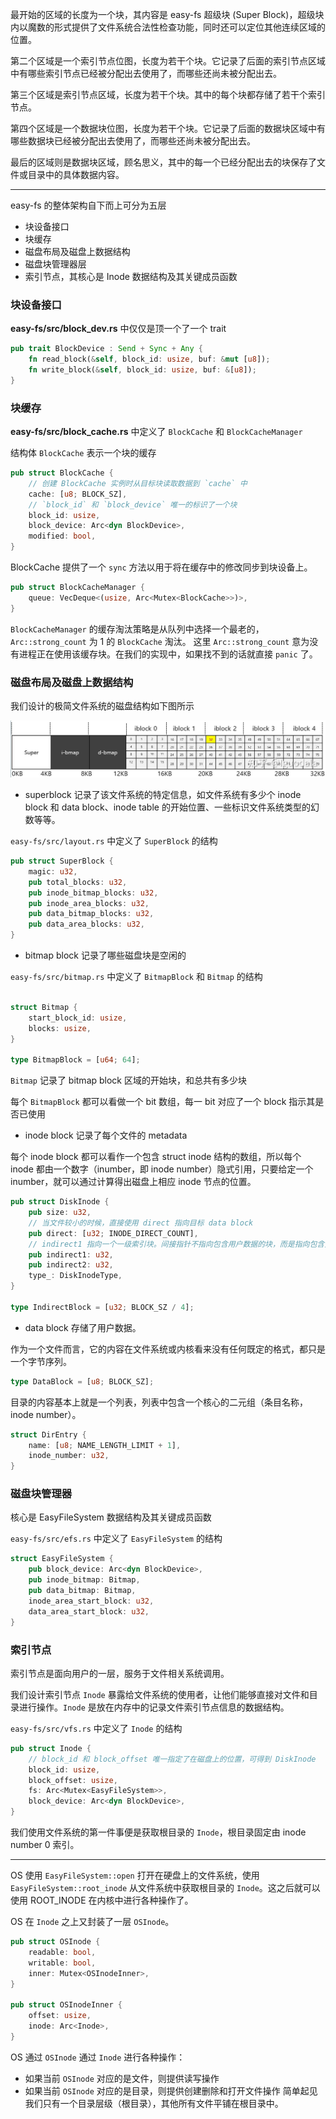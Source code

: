 最开始的区域的长度为一个块，其内容是 easy-fs 超级块 (Super Block)，超级块内以魔数的形式提供了文件系统合法性检查功能，同时还可以定位其他连续区域的位置。

第二个区域是一个索引节点位图，长度为若干个块。它记录了后面的索引节点区域中有哪些索引节点已经被分配出去使用了，而哪些还尚未被分配出去。

第三个区域是索引节点区域，长度为若干个块。其中的每个块都存储了若干个索引节点。

第四个区域是一个数据块位图，长度为若干个块。它记录了后面的数据块区域中有哪些数据块已经被分配出去使用了，而哪些还尚未被分配出去。

最后的区域则是数据块区域，顾名思义，其中的每一个已经分配出去的块保存了文件或目录中的具体数据内容。

---


easy-fs 的整体架构自下而上可分为五层
- 块设备接口
- 块缓存
- 磁盘布局及磁盘上数据结构 
- 磁盘块管理器层
- 索引节点，其核心是 Inode 数据结构及其关键成员函数

### 块设备接口

**easy-fs/src/block_dev.rs** 中仅仅是顶一个了一个 trait

```rust
pub trait BlockDevice : Send + Sync + Any {
    fn read_block(&self, block_id: usize, buf: &mut [u8]);
    fn write_block(&self, block_id: usize, buf: &[u8]);
}
```

### 块缓存

**easy-fs/src/block_cache.rs** 中定义了 `BlockCache` 和 `BlockCacheManager`


结构体 `BlockCache` 表示一个块的缓存

```rust
pub struct BlockCache {
    // 创建 BlockCache 实例时从目标块读取数据到 `cache` 中
    cache: [u8; BLOCK_SZ],
    // `block_id` 和 `block_device` 唯一的标识了一个块
    block_id: usize,
    block_device: Arc<dyn BlockDevice>,
    modified: bool,
}
```

BlockCache 提供了一个 `sync` 方法以用于将在缓存中的修改同步到块设备上。

```rust
pub struct BlockCacheManager {
    queue: VecDeque<(usize, Arc<Mutex<BlockCache>>)>,
}
```

`BlockCacheManager` 的缓存淘汰策略是从队列中选择一个最老的，`Arc::strong_count` 为 1 的 `BlockCache` 淘汰。
这里 `Arc::strong_count` 意为没有进程正在使用该缓存块。在我们的实现中，如果找不到的话就直接 `panic` 了。

### 磁盘布局及磁盘上数据结构 

我们设计的极简文件系统的磁盘结构如下图所示

![](fs-structure.jpg)

- superblock 记录了该文件系统的特定信息，如文件系统有多少个 inode block 和 data block、inode table 的开始位置、一些标识文件系统类型的幻数等等。

`easy-fs/src/layout.rs` 中定义了 `SuperBlock` 的结构

```rust
pub struct SuperBlock {
    magic: u32,
    pub total_blocks: u32,
    pub inode_bitmap_blocks: u32,
    pub inode_area_blocks: u32,
    pub data_bitmap_blocks: u32,
    pub data_area_blocks: u32,
}
```

- bitmap block 记录了哪些磁盘块是空闲的

`easy-fs/src/bitmap.rs` 中定义了 `BitmapBlock` 和 `Bitmap` 的结构

```rust

struct Bitmap {
    start_block_id: usize,
    blocks: usize,
}

type BitmapBlock = [u64; 64];
```

`Bitmap` 记录了 bitmap block 区域的开始块，和总共有多少块

每个 `BitmapBlock` 都可以看做一个 bit 数组，每一 bit 对应了一个 block 指示其是否已使用

- inode block 记录了每个文件的 metadata

每个 inode block 都可以看作一个包含 struct inode 结构的数组，所以每个 inode 都由一个数字（inumber，即 inode number）隐式引用，只要给定一个 inumber，就可以通过计算得出磁盘上相应 inode 节点的位置。

```rust
pub struct DiskInode {
    pub size: u32,
    // 当文件较小的时候，直接使用 direct 指向目标 data block
    pub direct: [u32; INODE_DIRECT_COUNT],
    // indirect1 指向一个一级索引块。间接指针不指向包含用户数据的块，而是指向包含更多指针
    pub indirect1: u32,
    pub indirect2: u32,
    type_: DiskInodeType,
}

type IndirectBlock = [u32; BLOCK_SZ / 4];
```

- data block 存储了用户数据。

作为一个文件而言，它的内容在文件系统或内核看来没有任何既定的格式，都只是一个字节序列。

```rust
type DataBlock = [u8; BLOCK_SZ];
```

目录的内容基本上就是一个列表，列表中包含一个核心的二元组（条目名称，inode number）。

```rust
struct DirEntry {
    name: [u8; NAME_LENGTH_LIMIT + 1],
    inode_number: u32,
}
```

### 磁盘块管理器 

核心是 EasyFileSystem 数据结构及其关键成员函数

`easy-fs/src/efs.rs` 中定义了 `EasyFileSystem` 的结构

```rust
struct EasyFileSystem {
    pub block_device: Arc<dyn BlockDevice>,
    pub inode_bitmap: Bitmap,
    pub data_bitmap: Bitmap,
    inode_area_start_block: u32,
    data_area_start_block: u32,
}
```

### 索引节点  

索引节点是面向用户的一层，服务于文件相关系统调用。

我们设计索引节点 `Inode` 暴露给文件系统的使用者，让他们能够直接对文件和目录进行操作。`Inode` 是放在内存中的记录文件索引节点信息的数据结构。

`easy-fs/src/vfs.rs` 中定义了 `Inode` 的结构

```rust
pub struct Inode {
    // block_id 和 block_offset 唯一指定了在磁盘上的位置，可得到 DiskInode
    block_id: usize,
    block_offset: usize,
    fs: Arc<Mutex<EasyFileSystem>>,
    block_device: Arc<dyn BlockDevice>,
}
```

我们使用文件系统的第一件事便是获取根目录的 `Inode`，根目录固定由 inode number 0 索引。

---

OS 使用 `EasyFileSystem::open` 打开在硬盘上的文件系统，使用 `EasyFileSystem::root_inode` 从文件系统中获取根目录的 `Inode`。这之后就可以使用 ROOT_INODE 在内核中进行各种操作了。

OS 在 `Inode` 之上又封装了一层 `OSInode`。

```rust
pub struct OSInode {
    readable: bool,
    writable: bool,
    inner: Mutex<OSInodeInner>,
}

pub struct OSInodeInner {
    offset: usize,
    inode: Arc<Inode>,
}
```

OS 通过 `OSInode` 通过 `Inode` 进行各种操作：
- 如果当前 `OSInode` 对应的是文件，则提供读写操作
- 如果当前 `OSInode` 对应的是目录，则提供创建删除和打开文件操作
简单起见我们只有一个目录层级（根目录），其他所有文件平铺在根目录中。

